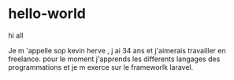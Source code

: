 # hello-world
hi all
 
Je m 'appelle sop kevin herve  , j ai 34 ans  et j'aimerais travailler en freelance.
pour  le moment j'apprends les differents langages des programmations et je m exerce sur le frameworlk laravel.
